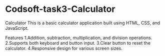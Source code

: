 # Codsoft-task3-Calculator
Calculator
This is a basic calculator application built using HTML, CSS, and JavaScript.

Features
1.Addition, subtraction, multiplication, and division operations.
2.Supports both keyboard and button input.
3.Clear button to reset the calculator.
4.Responsive design for various screen sizes.
